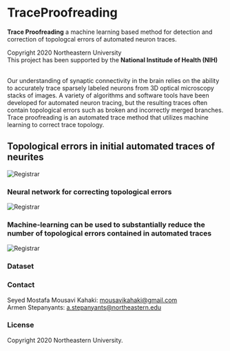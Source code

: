 # TraceProofreading

**Trace Proofreading** a machine learning based method for detection and correction of topologcal errors of automated neuron traces.

Copyright 2020 Northeastern University
</br>
This project has been supported by the **National Institude of Health (NIH)**
</br></br>


Our understanding of synaptic connectivity in the brain relies on the ability to accurately trace sparsely labeled neurons from 3D optical microscopy stacks of images. A variety of algorithms and software tools have been developed for automated neuron tracing, but the resulting traces often contain topological errors such as broken and incorrectly merged branches. Trace proofreading is an automated trace method that utilizes machine learning to correct trace topology.


## Topological errors in initial automated traces of neurites ## 
<img src="https://web.northeastern.edu/kahaki/GithubImage0.png" alt="Registrar" align="middle"> 
 
### Neural network for correcting topological errors ### 
<img src="https://web.northeastern.edu/kahaki/GithubImage2.png" alt="Registrar" align="middle">

### Machine-learning can be used to substantially reduce the number of topological errors contained in automated traces ### 
<img src="https://web.northeastern.edu/kahaki/GithubImage1.png" alt="Registrar" align="middle">

### Dataset ### 


### Contact ### 
Seyed Mostafa Mousavi Kahaki: mousavikahaki@gmail.com
</br>
Armen Stepanyants: a.stepanyants@northeastern.edu

### License ### 
 
Copyright 2020 Northeastern University.
